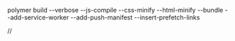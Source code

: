 polymer build --verbose --js-compile --css-minify --html-minify --bundle --add-service-worker --add-push-manifest --insert-prefetch-links

//
